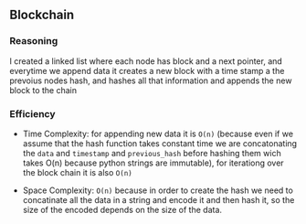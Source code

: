 ## Blockchain

### Reasoning

I created a linked list where each node has block and a next pointer, and everytime we append data it creates a new block with a time stamp a the prevoius nodes hash, and hashes all that information and appends the new block to the chain

### Efficiency

- Time Complexity: for appending new data it is `O(n)` (because even if we assume that the hash function takes constant time we are concatonating the `data` and `timestamp` and `previous_hash` before hashing them wich takes O(n) because python strings are immutable), for iterationg over the block chain it is also `O(n)`

- Space Complexity: `O(n)` because in order to create the hash we need to concatinate all the data in a string and encode it and then hash it, so the size of the encoded depends on the size of the data.